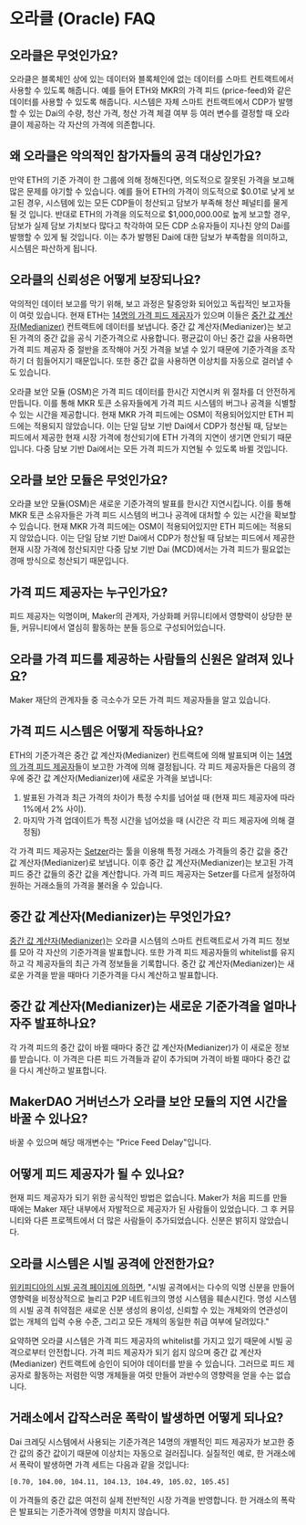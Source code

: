 # 오라클 (Oracle) FAQ

## 오라클은 무엇인가요?

오라클은 블록체인 상에 있는 데이터와 블록체인에 없는 데이터를 스마트 컨트랙트에서 사용할 수 있도록 해줍니다. 예를 들어 ETH와 MKR의 가격 피드 (price-feed)와 같은 데이터를 사용할 수 있도록 해줍니다. 시스템은 자체 스마트 컨트랙트에서 CDP가 발행할 수 있는 Dai의 수량, 청산 가격, 청산 가격 체결 여부 등 여러 변수를 결정할 때 오라클이 제공하는 각 자산의 가격에 의존합니다.

## 왜 오라클은 악의적인 참가자들의 공격 대상인가요?

만약 ETH의 기준 가격이 한 그룹에 의해 정해진다면, 의도적으로 잘못된 가격을 보고해 많은 문제를 야기할 수 있습니다. 예를 들어 ETH의 가격이 의도적으로 \$0.01로 낮게 보고된 경우, 시스템에 있는 모든 CDP들이 청산되고 담보가 부족해 청산 페널티를 물게 될 것 입니다. 반대로 ETH의 가격을 의도적으로 \$1,000,000.00로 높게 보고할 경우, 담보가 실제 담보 가치보다 많다고 착각하여 모든 CDP 소유자들이 지나친 양의 Dai를 발행할 수 있게 될 것입니다. 이는 추가 발행된 Dai에 대한 담보가 부족함을 의미하고, 시스템은 파산하게 됩니다.

## 오라클의 신뢰성은 어떻게 보장되나요?

악의적인 데이터 보고를 막기 위해, 보고 과정은 탈중앙화 되어있고 독립적인 보고자들이 여럿 있습니다. 현재 ETH는 [14명의 가격 피드 제공자](https://mkr.tools/system/feeds)가 있으며 이들은 [중간 값 계산자(Medianizer)](https://github.com/makerdao/medianizer) 컨트랙트에 데이터를 보냅니다. 중간 값 계산자(Medianizer)는 보고된 가격의 중간 값을 공식 기준가격으로 사용합니다. 평균값이 아닌 중간 값을 사용하면 가격 피드 제공자 중 절반을 조작해야 거짓 가격을 보낼 수 있기 때문에 기준가격을 조작하기 더 힘들어지기 때문입니다. 또한 중간 값을 사용하면 이상치를 자동으로 걸러낼 수도 있습니다.

오라클 보안 모듈 \(OSM\)은 가격 피드 데이터를 한시간 지연시켜 위 절차를 더 안전하게 만듭니다. 이를 통해 MKR 토큰 소유자들에게 가격 피드 시스템의 버그나 공격을 식별할 수 있는 시간을 제공합니다. 현재 MKR 가격 피드에는 OSM이 적용되어있지만 ETH 피드에는 적용되지 않았습니다. 이는 단일 담보 기반 Dai에서 CDP가 청산될 때, 담보는 피드에서 제공한 현재 시장 가격에 청산되기에 ETH 가격의 지연이 생기면 안되기 때문입니다. 다중 담보 기반 Dai에서는 모든 가격 피드가 지연될 수 있도록 바뀔 것입니다.

## 오라클 보안 모듈은 무엇인가요?

오라클 보안 모듈\(OSM\)은 새로운 기준가격의 발표를 한시간 지연시킵니다. 이를 통해 MKR 토큰 소유자들은 가격 피드 시스템의 버그나 공격에 대처할 수 있는 시간을 확보할 수 있습니다. 현재 MKR 가격 피드에는 OSM이 적용되어있지만 ETH 피드에는 적용되지 않았습니다. 이는 단일 담보 기반 Dai에서 CDP가 청산될 때 담보는 피드에서 제공한 현재 시장 가격에 청산되지만 다중 담보 기반 Dai (MCD)에서는 가격 피드가 필요없는 경매 방식으로 청산되기 때문입니다.

## 가격 피드 제공자는 누구인가요?

피드 제공자는 익명이며, Maker의 관계자, 가상화폐 커뮤니티에서 영향력이 상당한 분들, 커뮤니티에서 열심히 활동하는 분들 등으로 구성되어있습니다.

## 오라클 가격 피드를 제공하는 사람들의 신원은 알려져 있나요?

Maker 재단의 관계자들 중 극소수가 모든 가격 피드 제공자들을 알고 있습니다.

## 가격 피드 시스템은 어떻게 작동하나요?

ETH의 기준가격은 중간 값 계산자(Medianizer) 컨트랙트에 의해 발표되며 이는 [14명의 가격 피드 제공자](https://mkr.tools/system/feeds)들이 보고한 가격에 의해 결정됩니다. 각 피드 제공자들은 다음의 경우에 중간 값 계산자(Medianizer)에 새로운 가격을 보냅니다:

1. 발표된 가격과 최근 가격의 차이가 특정 수치를 넘어설 때 \(현재 피드 제공자에 따라 1%에서 2% 사이\).
2. 마지막 가격 업데이트가 특정 시간을 넘어섰을 때 \(시간은 각 피드 제공자에 의해 결정됨\)

각 가격 피드 제공자는 [Setzer](https://github.com/makerdao/setzer)라는 툴을 이용해 특정 거래소 가격들의 중간 값을 중간 값 계산자(Medianizer)로 보냅니다. 이후 중간 값 계산자(Medianizer)는 보고된 가격 피드 중간 값들의 중간 값을 계산합니다. 가격 피드 제공자는 Setzer를 다르게 설정하여 원하는 거래소들의 가격을 불러올 수 있습니다.

## 중간 값 계산자(Medianizer)는 무엇인가요?

[중간 값 계산자(Medianizer)](https://github.com/makerdao/medianizer)는 오라클 시스템의 스마트 컨트랙트로서 가격 피드 정보를 모아 각 자산의 기준가격을 발표합니다. 또한 가격 피드 제공자들의 whitelist를 유지하고 각 제공자들의 최근 가격 정보들을 기록합니다. 중간 값 계산자(Medianizer)는 새로운 가격을 받을 때마다 기준가격을 다시 계산하고 발표합니다.

## 중간 값 계산자(Medianizer)는 새로운 기준가격을 얼마나 자주 발표하나요?

각 가격 피드의 중간 값이 바뀔 때마다 중간 값 계산자(Medianizer)가 이 새로운 정보를 받습니다. 이 가격은 다른 피드 가격들과 같이 추가되며 가격이 바뀔 때마다 중간 값을 다시 계산하고 발표합니다.

## MakerDAO 거버넌스가 오라클 보안 모듈의 지연 시간을 바꿀 수 있나요?

바꿀 수 있으며 해당 매개변수는 "Price Feed Delay"입니다.

## 어떻게 피드 제공자가 될 수 있나요?

현재 피드 제공자가 되기 위한 공식적인 방법은 없습니다. Maker가 처음 피드를 만들 때에는 Maker 재단 내부에서 자발적으로 제공자가 된 사람들이 있었습니다. 그 후 커뮤니티와 다른 프로젝트에서 더 많은 사람들이 추가되었습니다. 신분은 밝히지 않았습니다.

## 오라클 시스템은 시빌 공격에 안전한가요?

[위키피디아의 시빌 공격 페이지에 의하면](https://en.wikipedia.org/wiki/Sybil_attack), "시빌 공격에서는 다수의 익명 신분을 만들어 영향력을 비정상적으로 늘리고 P2P 네트워크의 명성 시스템을 훼손시킨다. 명성 시스템의 시빌 공격 취약점은 새로운 신분 생성의 용이성, 신뢰할 수 있는 개체와의 연관성이 없는 개체의 입력 수용 수준, 그리고 모든 개체의 동일한 취급 여부에 달려있다."

요약하면 오라클 시스템은 가격 피드 제공자의 whitelist를 가지고 있기 때문에 시빌 공격으로부터 안전합니다. 가격 피드 제공자가 되기 쉽지 않으며 중간 값 계산자(Medianizer) 컨트랙트에 승인이 되어야 데이터를 받을 수 있습니다. 그러므로 피드 제공자로 활동하는 저렴한 익명 개체들을 여럿 만들어 과반수의 영향력을 얻을 수는 없습니다.

## 거래소에서 갑작스러운 폭락이 발생하면 어떻게 되나요?

Dai 크레딧 시스템에서 사용되는 기준가격은 14명의 개별적인 피드 제공자가 보고한 중간 값의 중간 값이기 때문에 이상치는 자동으로 걸러집니다. 실질적인 예로, 한 거래소에서 폭락이 발생하면 가격 세트는 다음과 같을 것입니다:

`[0.70, 104.00, 104.11, 104.13, 104.49, 105.02, 105.45]`

이 가격들의 중간 값은 여전히 실제 전반적인 시장 가격을 반영합니다. 한 거래소의 폭락은 발표되는 기준가격에 영향을 미치지 않습니다.
